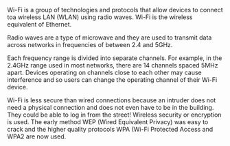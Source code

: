 Wi-Fi is a group of technologies and protocols that allow devices to connect toa wireless LAN (WLAN) using radio waves.
Wi-Fi is the wireless equivalent of Ethernet.

Radio waves are a type of microwave and they are used to transmit data across networks in frequencies of between 2.4 and 5GHz. 

Each frequency range is divided into separate channels. For example, in the 2.4GHz range used in most networks, there are 14 channels spaced 5MHz apart. Devices operating on channels close to each other may cause interference and so users can change the operating channel of their Wi-Fi device.

Wi-Fi is less secure than wired connections because an intruder does not need a physical connection and does not even have to be in the building. They could be able to log in from the street!
Wireless security or encryption is used. The early method WEP (Wired Equivalent Privacy) was easy to crack and the higher quality protocols WPA (Wi-Fi Protected Access and WPA2 are now used.
